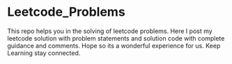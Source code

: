 # Leetcode_Problems
This repo helps you in the solving of leetcode problems. Here I post my leetcode solution with problem statements and solution code with complete guidance and comments. Hope so its a wonderful experience for us. Keep Learning stay connected.
